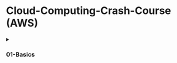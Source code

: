 # Cloud-Computing-Crash-Course (AWS)

<details close>
  <summary><h3> 01-Basics </h3> </summary>

### Advantages
1. Cost Efficient (Pay for what you use)
2. Agile & Speed
3. Ability to scale up and down 
4. Stop guessing capacity
5. Go Global in minutes
6. Every service offers API

### Types of Cloud Deployment Models
1. Private (More Secure)
2. Public (Elastic Scaling)
3. Hybrid (Seamless)

### Types of Cloud
1. SaaS (Software) - Web Browser - Salesforce
2. IaaS (Infrasturcture as a Service) - Data Centers - AWS
3. PaaS (Platform) - Deployment - Heroku
4. Function as a Service
(AWS is all 3 of them)

## AWS Compute
- EC2 - virtual servers
- lambda - serverless
- ECS, EKS, Fargate - docker oon EC2 
_____________________________________________________________________________
### 1. EC2 (Ias)
- Elastic Compute Cloud
- Virtual Machine
- Diff options(OS, disk management, hardware configuartion, processor, memory RAM, hard disk, Graphics etc..)
-  Instance sizing(RAM), Instance Types(Processor), OS

### Terminology/Services
- **AMI(Amazon Machine Images)** - snapshot of virtual machine configuration 
- **Instances** are created which can be started or stopped 
- **(VPC) Virtual Private Cloud**
- **Elastic Block Store (EBS)** provides persistent block level *storage volumes* for use with Amazon EC2 instances 
- **S3 Bucket** 
- Security Groups - port number, firewall,
Web - 0.0.0.0/0 (all), App - Web, DB - App

> connection to a linux machine should be done through SSH (Secure Shell) (port 22)<br/>
> If you are on MAc, linux directly use, once instance is created<br/>
On windows you need SSH Client - putty<br/>
> convert *pem* Key to *ppk* using *putty gen*<br/>
> putty - host ip <br/>
> SSH> Auth<br/>
> User - linux - ec2-user, windows-administrator, ubuntu<br/>
> Run Linux commands - ls, pwd, <br/>
> Installing Apache server -`sudo yum install httpd`<br/>
> `sudo service httpd start`<br/>
> `sudo service httpd status`<br/>
> open public IP<br/>
> cd var/www/html<br/>
> sudo vim index.html<br/>
> esc :w :q<br/>

______________________________________________________________________

Let say 1 Ec2 instance is not enough for your work load
### Auto Scaling
- no additional charge
- Launch config(new server config), Auto Scaling Group(min, max, desired capacity), Scaling Plan
__________________________________________________________________

### 2. Elastic BeanStalk (PaS)
- deployment application (node,php,python, etc...)
- uploading zip (create ec2,loadbalancer, etc... automatically)

____________________________________________________________________

### 3. Lambda (FaS)
- Run code without provisoning or managing server
- event driven functions (at particular time,etc...)
- websites, Alexa ,etc...
- can call other services 
- lambda_handler- starts here(like main)

____________________________________________________________________
</details>
